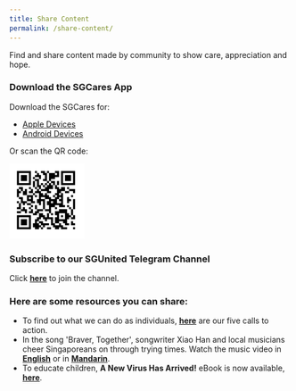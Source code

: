 ```yaml
---
title: Share Content
permalink: /share-content/
---
```


Find and share content made by community to show care, appreciation and hope.

### Download the SGCares App
Download the SGCares for:
- [Apple Devices](https://apps.apple.com/sg/app/sg-cares/id1315897116)
- [Android Devices](https://play.google.com/store/apps/details?id=org.nvpc.sgcares)

Or scan the QR code:

<img src="/images/SGCaresQR.jpeg" alt="SGCaresQR"
	width="135" height="135" />

### Subscribe to our SGUnited Telegram Channel
Click **[here](https://t.me/SG_United)** to join the channel.

### Here are some resources you can share: 
* To find out what we can do as individuals, **[here](/five-calls/)** are our five calls to action.
* In the song 'Braver, Together', songwriter Xiao Han and local musicians cheer Singaporeans on through trying times. Watch the music video in **[English](https://www.facebook.com/TSMCollegeSG/videos/814750172371019/)** or in **[Mandarin](https://www.facebook.com/TSMCollegeSG/videos/2648069568646073/)**.
* To educate children, **A New Virus Has Arrived!** eBook is now available, **[here](https://info.etonhouse.com.sg/a-new-virus-has-arrived-ebook)**.
